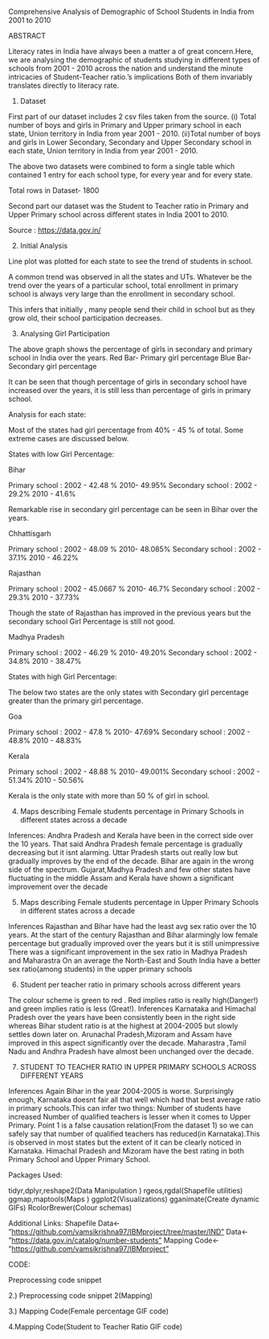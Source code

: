 Comprehensive Analysis of Demographic of  School Students in India from 2001 to 2010



ABSTRACT


Literacy rates in India have always been a matter a of great concern.Here, we are analysing the demographic of  students studying in different types of schools from 2001 - 2010 across the nation and  understand the minute intricacies of Student-Teacher  ratio.’s implications Both of them invariably translates directly to  literacy rate.




1. Dataset


First part of our dataset includes 2 csv files taken from the source.
(i) Total number of boys and girls in Primary and Upper primary school in each state, Union territory in India from year 2001 - 2010.
(ii)Total number of boys and girls in Lower Secondary, Secondary  and  Upper Secondary school in each state, Union territory in India from year 2001 - 2010.


The above two datasets were combined to form a single table which contained 1 entry  for each school type, for every year and for every state.


Total rows in Dataset- 1800


Second part our dataset was the Student to Teacher ratio in Primary and  Upper Primary school across different states in India 2001 to 2010. 


Source :  https://data.gov.in/ 
















2. Initial Analysis


Line plot was plotted for each state to see the trend of students in school.



                         



A common trend was observed in all the states and UTs. 
Whatever be the trend over the years of a particular school, total enrollment in primary school is always very large than the enrollment in  secondary school.


This infers that initially , many people send their child in school but as they grow old, their school participation decreases.


3. Analysing Girl Participation



The above graph shows the percentage of girls in secondary and primary school in India over the years.
Red Bar- Primary girl percentage
Blue Bar- Secondary girl percentage


It can be seen that though percentage of girls in secondary school have increased over the years, it is still less than percentage of girls in primary school.


Analysis for each state:


Most of the states had girl percentage from 40% - 45 % of total. Some extreme cases are discussed below.


States with low Girl Percentage:


Bihar





Primary  school   : 2002 - 42.48 %  2010- 49.95%
Secondary school : 2002 - 29.2%     2010 - 41.6%


Remarkable rise in secondary girl percentage can be seen in Bihar over the years.




















Chhattisgarh



Primary  school   : 2002 - 48.09 %  2010- 48.085%
Secondary school : 2002 - 37.1%     2010 - 46.22%


Rajasthan



Primary  school   : 2002 - 45.0667 %  2010- 46.7%
Secondary school : 2002 - 29.3%     2010 - 37.73%


Though the state of Rajasthan has improved in the previous years but the secondary school Girl Percentage is still not good.






Madhya Pradesh



Primary  school   : 2002 - 46.29 %  2010- 49.20%
Secondary school : 2002 - 34.8%     2010 - 38.47%






States with high Girl Percentage:


The below two states are the only states with Secondary girl percentage greater than the primary girl percentage.


Goa



Primary  school   : 2002 - 47.8 %  2010- 47.69%
Secondary school : 2002 - 48.8%     2010 - 48.83%


Kerala





Primary  school   : 2002 - 48.88 %  2010- 49.001%
Secondary school : 2002 - 51.34%     2010 - 50.56%


Kerala is the only state with more than 50 % of girl in school.




































4.  Maps describing Female students percentage in Primary Schools in different states across a decade 

            
Inferences:
Andhra Pradesh and Kerala have been in the correct side over the 10 years.
That said Andhra Pradesh female percentage is gradually decreasing but it isnt alarming.
Uttar Pradesh starts out really low but gradually improves by the end of the decade.
Bihar are again in the wrong side of the spectrum.
Gujarat,Madhya Pradesh and few other states have fluctuating in the middle
Assam and Kerala have shown a significant improvement over the decade














5. Maps describing Female students percentage in Upper Primary Schools in different states across a decade





 


Inferences
Rajasthan and Bihar have had the least avg sex ratio over the 10 years.
At the start of the century Rajasthan and Bihar alarmingly low female percentage but gradually improved over the years but it is still unimpressive
There was a significant improvement in the sex ratio in Madhya Pradesh and Maharastra 
On an average the North-East and South India have a better sex ratio(among students) in the upper primary schools














6. Student per teacher ratio in primary schools across different years



The colour scheme is green to red . Red implies ratio is really high(Danger!) and green implies ratio is less (Great!).
Inferences
Karnataka and Himachal Pradesh over the years have been consistently been in the right side whereas Bihar student ratio is at the highest at 2004-2005 but slowly settles down later on.
Arunachal Pradesh,Mizoram and Assam have improved in this aspect significantly over the decade.
Maharastra ,Tamil Nadu and Andhra Pradesh have almost been unchanged over the decade.








7. STUDENT TO TEACHER RATIO IN UPPER PRIMARY SCHOOLS ACROSS DIFFERENT YEARS



Inferences
Again Bihar in the year 2004-2005 is worse.
Surprisingly enough, Karnataka doesnt fair all that well which had that best average ratio in primary schools.This can infer two things:
Number of students have increased
Number of qualified teachers is lesser when it comes to Upper Primary.
Point 1 is a false causation relation(From the dataset 1) so we can    safely say that number of qualified teachers has reduced(in Karnataka).This is observed in most states but the extent of it can be clearly noticed in Karnataka.
Himachal Pradesh and Mizoram have the best rating in both Primary School and Upper Primary School.








Packages Used:


tidyr,dplyr,reshape2(Data Manipulation )
rgeos,rgdal(Shapefile utilities)
ggmap,maptools(Maps )
ggplot2(Visualizations)
gganimate(Create dynamic GIFs)
RcolorBrewer(Colour schemas)


Additional Links:
Shapefile Data<- ”https://github.com/vamsikrishna97/IBMproject/tree/master/IND”
Data<- ”https://data.gov.in/catalog/number-students”
Mapping Code<- ”https://github.com/vamsikrishna97/IBMproject”


















CODE:


Preprocessing code snippet 



























2.) Preprocessing code snippet 2(Mapping)







3.) Mapping Code(Female percentage GIF code)




4.Mapping Code(Student to Teacher Ratio GIF code)

